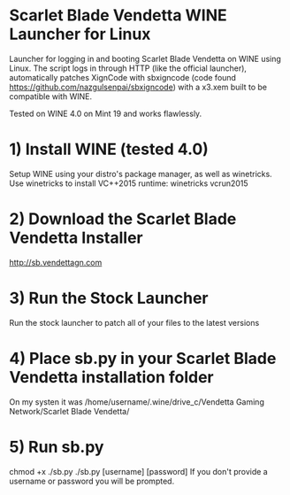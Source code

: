 # Scarlet Blade Vendetta WINE Launcher for Linux
Launcher for logging in and booting Scarlet Blade Vendetta on WINE using Linux. The script logs in through HTTP (like the official launcher), automatically patches XignCode with sbxigncode (code found https://github.com/nazgulsenpai/sbxigncode) with a x3.xem built to be compatible with WINE.

Tested on WINE 4.0 on Mint 19 and works flawlessly.

# 1) Install WINE (tested 4.0)
Setup WINE using your distro's package manager, as well as winetricks. Use winetricks to install VC++2015 runtime:
winetricks vcrun2015

# 2) Download the Scarlet Blade Vendetta Installer
http://sb.vendettagn.com

# 3) Run the Stock Launcher
Run the stock launcher to patch all of your files to the latest versions

# 4) Place sb.py in your Scarlet Blade Vendetta installation folder
On my systen it was /home/username/.wine/drive_c/Vendetta Gaming Network/Scarlet Blade Vendetta/

# 5) Run sb.py
chmod +x ./sb.py
./sb.py [username] [password]
If you don't provide a username or password you will be prompted.


